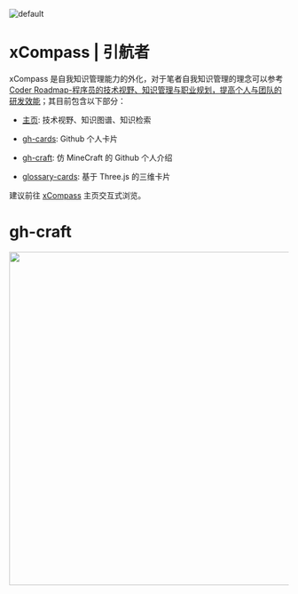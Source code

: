 ![default](https://user-images.githubusercontent.com/5803001/40462361-257cfd48-5f42-11e8-899a-d0077c37d931.png)

# xCompass | 引航者

xCompass 是自我知识管理能力的外化，对于笔者自我知识管理的理念可以参考 [Coder Roadmap-程序员的技术视野、知识管理与职业规划，提高个人与团队的研发效能](https://github.com/wxyyxc1992/Coder-Roadmap)；其目前包含以下部分：

- [主页](./homepage): 技术视野、知识图谱、知识检索

- [gh-cards](./gh-cards): Github 个人卡片

- [gh-craft](./gh-craft): 仿 MineCraft 的 Github 个人介绍

- [glossary-cards](./gh-cards): 基于 Three.js 的三维卡片

建议前往 [xCompass](http://wxyyxc1992.github.io/) 主页交互式浏览。

# gh-craft

<img src="https://user-images.githubusercontent.com/5803001/50447770-65ba7000-0958-11e9-99fb-55c02b90eae8.png" width="800px" height="600px" />

